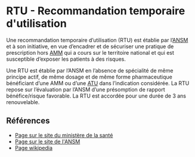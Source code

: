 # RTU - Recommandation temporaire d'utilisation
<!-- SPDX-License-Identifier: MPL-2.0 -->

Une recommandation temporaire d’utilisation (RTU) est établie par l’[ANSM](ANSM.md) et à son initiative, en vue d’encadrer et de sécuriser une pratique de prescription hors [AMM](AMM.md) qui a cours sur le territoire national et qui est susceptible d’exposer les patients à des risques. 

Une RTU est établie par l’ANSM en l’absence de spécialité de même principe actif, de même dosage et de même forme pharmaceutique bénéficiant d’une AMM ou d’une [ATU](ATU.md) dans l’indication considérée. 
La RTU repose sur l’évaluation par l’ANSM d’une présomption de rapport bénéfice/risque favorable. 
La RTU est accordée pour une durée de 3 ans renouvelable.

## Références

- [Page sur le site du ministère de la santé](https://solidarites-sante.gouv.fr/soins-et-maladies/medicaments/professionnels-de-sante/autorisation-de-mise-sur-le-marche/article/recommandations-temporaires-d-utilisation-rtu)
- [Page sur le site de l'ANSM](https://www.ansm.sante.fr/Activites/Recommandations-Temporaires-d-Utilisation-RTU/Les-Recommandations-Temporaires-d-Utilisation-Principes-generaux/(offset)/0)
- [Page wikipedia](https://fr.wikipedia.org/wiki/Recommandation_temporaire_d%E2%80%99utilisation)

